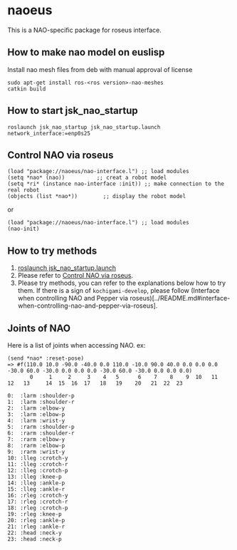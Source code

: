 naoeus
======

This is a NAO-specific package for roseus interface.

How to make nao model on euslisp
--------------------------------

Install nao mesh files from deb with manual approval of license
```
sudo apt-get install ros-<ros version>-nao-meshes 
catkin build
```

How to start jsk_nao_startup
-----------------------------
```
roslaunch jsk_nao_startup jsk_nao_startup.launch network_interface:=enp0s25
```

Control NAO via roseus
-------------------------

```
(load "package://naoeus/nao-interface.l") ;; load modules
(setq *nao* (nao))          ;; creat a robot model
(setq *ri* (instance nao-interface :init)) ;; make connection to the real robot
(objects (list *nao*))        ;; display the robot model
```
or

```
(load "package://naoeus/nao-interface.l") ;; load modules
(nao-init)
```

How to try methods
------------------

1. [roslaunch jsk_nao_startup.launch](../jsk_nao_statup/README.md)  
2. Please refer to [Control NAO via roseus](https://github.com/jsk-ros-pkg/jsk_robot/blob/master/jsk_naoqi_robot/naoeus/README.md#control-nao-via-roseus).  
3. Please try methods, you can refer to the explanations below how to try them. If there is a sign of `kochigami-develop`, please follow (Interface when controlling NAO and Pepper via roseus)[../README.md#interface-when-controlling-nao-and-pepper-via-roseus]. 

Joints of NAO
-------------

Here is a list of joints when accessing NAO. ex:

```
(send *nao* :reset-pose)
=> #f(110.0 10.0 -90.0 -40.0 0.0 110.0 -10.0 90.0 40.0 0.0 0.0 0.0 -30.0 60.0 -30.0 0.0 0.0 0.0 -30.0 60.0 -30.0 0.0 0.0 0.0)
       0     1     2     3    4   5      6    7    8    9  10   11   12   13     14  15  16  17   18   19    20   21  22  23
```

```
0:  :larm :shoulder-p
1:  :larm :shoulder-r
2:  :larm :elbow-y
3:  :larm :elbow-p
4:  :larm :wrist-y
5:  :rarm :shoulder-p
6:  :rarm :shoulder-r
7:  :rarm :elbow-y
8:  :rarm :elbow-p
9:  :rarm :wrist-y
10: :lleg :crotch-y
11: :lleg :crotch-r
12: :lleg :crotch-p
13: :lleg :knee-p
14: :lleg :ankle-p
15: :lleg :ankle-r
16: :rleg :crotch-y
17: :rleg :crotch-r
18: :rleg :crotch-p
19: :rleg :knee-p
20: :rleg :ankle-p
21: :rleg :ankle-r
22: :head :neck-y
23: :head :neck-p
```